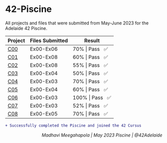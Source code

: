 # 42-Piscine

All projects and files that were submitted from May-June 2023 for the Adelaide 42 Piscine.

| Project                                                     | Files Submitted | Result                 |
| ----------------------------------------------------------- | --------------- | ---------------------- |
| [C00](https://github.com/mmeegaha/42-Piscine/tree/main/C00) | Ex00-Ex06       | 70% \| Pass &nbsp; ✅  |
| [C01](https://github.com/mmeegaha/42-Piscine/tree/main/C01) | Ex00-Ex08       | 60% \| Pass &nbsp; ✅  |
| [C02](https://github.com/mmeegaha/42-Piscine/tree/main/C02) | Ex00-Ex08       | 55% \| Pass &nbsp; ✅  |
| [C03](https://github.com/mmeegaha/42-Piscine/tree/main/C03) | Ex00-Ex04       | 50% \| Pass &nbsp; ✅  |
| [C04](https://github.com/mmeegaha/42-Piscine/tree/main/C04) | Ex00-Ex03       | 70% \| Pass &nbsp; ✅  |
| [C05](https://github.com/mmeegaha/42-Piscine/tree/main/C05) | Ex00-Ex04       | 60% \| Pass &nbsp; ✅  |
| [C06](https://github.com/mmeegaha/42-Piscine/tree/main/C06) | Ex00-Ex03       | 100% \| Pass &nbsp; ✅ |
| [C07](https://github.com/mmeegaha/42-Piscine/tree/main/C07) | Ex00-Ex03       | 52% \| Pass &nbsp; ✅  |
| [C08](https://github.com/mmeegaha/42-Piscine/tree/main/C08) | Ex00-Ex05       | 70% \| Pass &nbsp; ✅  |

```diff
+ Successfully completed the Piscine and joined the 42 Cursus
```

<p align="right"><i>Madhavi Meegahapola | May 2023 Piscine | @42Adelaide</i></p>
